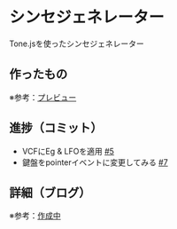 # シンセジェネレーター

Tone.jsを使ったシンセジェネレーター

## 作ったもの

※参考：[プレビュー]()

## 進捗（コミット）

- VCFにEg & LFOを適用 [#5](https://github.com/ryo-i/synth-generator/issues/5)
- 鍵盤をpointerイベントに変更してみる [#7](https://github.com/ryo-i/synth-generator/issues/7)

## 詳細（ブログ）

※参考：[作成中]()